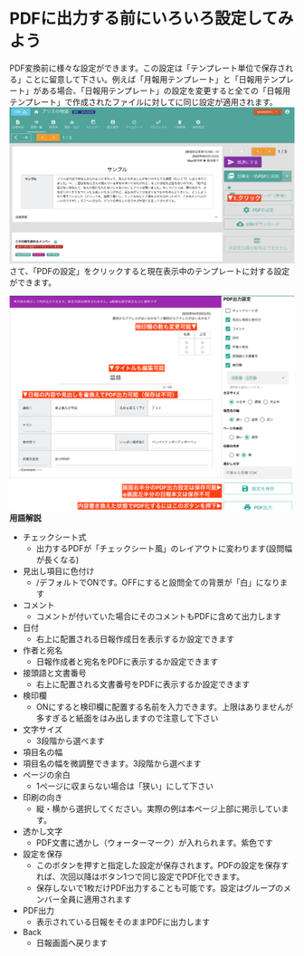 
# PDFに出力する前にいろいろ設定してみよう<Badge text="GOLD限定" type="error" />
PDF変換前に様々な設定ができます。この設定は「テンプレート単位で保存される」ことに留意して下さい。例えば「月報用テンプレート」と「日報用テンプレート」がある場合、「日報用テンプレート」の設定を変更すると全ての「日報用テンプレート」で作成されたファイルに対してに同じ設定が適用されます。
![日報をPDFに変換する-横レイアウトの例](./utility/u5.png)
さて、「PDFの設定」をクリックすると現在表示中のテンプレートに対する設定ができます。

![日報をPDFに変換する-横レイアウトの例](./utility/u6.png)
**用語解説**

- チェックシート式
  - 出力するPDFが「チェックシート風」のレイアウトに変わります(設問幅が長くなる)
- 見出し項目に色付け
  - /デフォルトでONです。OFFにすると設問全ての背景が「白」になります
- コメント
  - コメントが付いていた場合にそのコメントもPDFに含めて出力します
- 日付
  - 右上に配置される日報作成日を表示するか設定できます
- 作者と宛名
  - 日報作成者と宛名をPDFに表示するか設定できます
- 接頭語と文書番号
  - 右上に配置される文書番号をPDFに表示するか設定できます
- 検印欄
  - ONにすると検印欄に配置する名前を入力できます。上限はありませんが多すぎると紙面をはみ出しますので注意して下さい
- 文字サイズ
  - 3段階から選べます
- 項目名の幅
- 項目名の幅を微調整できます。3段階から選べます
- ページの余白
  - 1ページに収まらない場合は「狭い」にして下さい
- 印刷の向き
  - 縦・横から選択してください。実際の例は本ページ上部に掲示しています。
- 透かし文字
  - PDF文書に透かし（ウォーターマーク）が入れられます。紫色です
- 設定を保存
  - このボタンを押すと指定した設定が保存されます。PDFの設定を保存すれば、次回以降はボタン1つで同じ設定でPDF化できます。
  - 保存しないで1枚だけPDF出力することも可能です。設定はグループのメンバー全員に適用されます
- PDF出力
  - 表示されている日報をそのままPDFに出力します
- Back
  - 日報画面へ戻ります

